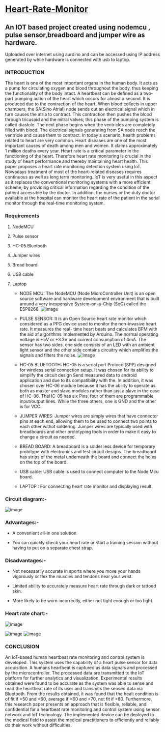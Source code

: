 # [Heart-Rate-Monitor](https://heart-rate-monitor-prashant.netlify.app/)

## An IOT based project created using nodemcu , pulse sensor,breadboard and jumper wire as hardware.
Uploaded over internet using aurdino and can be accessed using IP address generated by while hardware is connected with usb to laptop.

### INTRODUCTION 
 
 
The heart is one of the most important organs in the human body. It acts as a pump for circulating oxygen and blood throughout the body, thus keeping the functionality of the body intact. A heartbeat can be defined as a two-part pumping action of the heart which occurs for almost a second. It is produced due to the contraction of the heart. When blood collects in upper chambers, the SA(Sino Atrial) node sends out an electrical signal which in turn causes the atria to contract. This contraction then pushes the blood through tricuspid and the mitral valves; this phase of the pumping system is called diastole. The next phase begins when the ventricles are completely filled with blood. The electrical signals generating from SA node reach the ventricle and cause them to contract. In today's scenario, health problems related to heart are very common. Heart diseases are one of the most important causes of death among men and women. It claims approximately 1 million deaths every year. Heart rate is a critical parameter in the functioning of the heart. Therefore heart rate monitoring is crucial in the study of heart performance and thereby maintaining heart health.
This paper proposes a heart rate monitoring detection system using IoT. Nowadays treatment of most of the heart-related diseases requires continuous as well as long term monitoring. IoT is very useful in this aspect as it replaces the conventional monitoring systems with a more efficient scheme, by providing critical information regarding the condition of the patient accessible by the doctor. In addition, the nurses or the duty doctor available at the hospital can monitor the heart rate of the patient in the serial monitor through the real-time monitoring system.




###  Requirements  
 
 
1.	 NodeMCU
2.	Pulse sensor
3.	HC-05 Bluetooth
4.	Jumper wires
5.	Bread board
6.	USB cable
7.	Laptop

    - NODE MCU: The NodeMCU (Node MicroController Unit) is an open source software and hardware development environment that is built around a very inexpensive System-on-a-Chip (SoC) called the ESP8266.
![image](https://user-images.githubusercontent.com/93985255/213919929-a263a044-adee-4e61-986d-c13349505b21.png)



 
    - PULSE SENSOR: It is an Open Source heart rate monitor which considered as a PPG device used to monitor the non-invasive heart rate. It measures the real- time heart beats and calculates BPM with the aid of algorithms implemented by Arduino. The normal operating voltage is +5V or +3.3V and current consumption of 4mA. The sensor has two sides, one side consists of an LED with an ambient light sensor and the other side contains circuitry which amplifies the signals and filters the noise.
 ![image](https://user-images.githubusercontent.com/93985255/213919943-54279ec4-05db-4bd0-b2d6-a47816d96b33.png)

 
    - HC-05 BLUETOOTH: HC-05 is a serial port Protocol(SPP) designed for wireless serial connection setup. It was chosen for its ability to simplify the circuit design Send measured data to android application and due to its compatibility with the. In addition, it was chosen over HC-06 module because it has the ability to operate as both as master and slave modules rather than just a slave in the case of HC-06. TheHC-05 has six Pins, four of them are programmable input/output lines. While the three others, one is GND and the other is for VCC.


    - JUMPER WIRES: Jumper wires are simply wires that have connector pins at each end, allowing them to be used to connect two points to each other withot soldering. Jumper wires are typically used with breadboards and other prototyping tools in order to make it easy to change a circuit as needed.

 
    - BREAD BOARD: A breadboard is a solder less device for temporary prototype with electronics and test circuit designs. The breadboard has strips of the metal underneath the board and connect the holes on the top of the board.








	


    - USB cable: USB cable is used to connect computer to the Node Mcu board.


    - LAPTOP : 	For connecting heart rate monitor and displaying result.


### Circuit diagram:-

![image](https://user-images.githubusercontent.com/93985255/213920029-26a0332e-32b8-44ac-a623-e3778047634b.png)


 


### Advantages:- 

- A convenient all-in one solution. 

- You can quickly check your heart rate or start a training session without having to 
put on a separate chest strap. 

### Disadvantages:- 
- Not necessarily accurate in sports where you move your hands vigorously or flex 
the muscles and tendons near your wrist. 

- Limited ability to accurately measure heart rate through dark or tattoed skin.

- More likely to be worn incorrectly, either not tight enough or too tight.

### Heart rate chart:-



![image](https://user-images.githubusercontent.com/93985255/213920046-e3244afb-1191-40ee-ab29-156910c36001.png)


![image](https://user-images.githubusercontent.com/93985255/213920090-413b1f3d-135c-4aa8-a1c5-b829558fcdff.png)
![image](https://user-images.githubusercontent.com/93985255/213920080-a2032390-bb7c-4caa-9922-4e69cf95f9e1.png)


 ### CONCLUSION 
 
An IoT-based human heartbeat rate monitoring and control system is developed. This system uses the capability of a heart pulse sensor for data acquisition. A humans heartbeat is captured as data signals and processed by the microcontroller. The processed data are transmitted to the IoT platform for further analytics and visualization. Experimental results obtained were found to be accurate as the system was able to sense and read the heartbeat rate of its user and transmits the sensed data via Bluetooth. From the results obtained, it was found that the healt condition is of fit if >50 and <60, average if >60 and <70, not fit if >80. Furthermore, this research paper presents an approach that is flexible, reliable, and confidential for a heartbeat rate monitoring and control system using sensor network and
IoT technology. The implemented device can be deployed to the medical field to assist the medical practitioners to efficiently and reliably do their work without difficulties.


